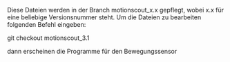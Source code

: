 Diese Dateien werden in der Branch motionscout_x.x gepflegt, wobei x.x für eine beliebige Versionsnummer steht.
Um die Dateien zu bearbeiten folgenden Befehl eingeben:

git checkout motionscout_3.1

dann erscheinen die Programme für den Bewegungssensor


